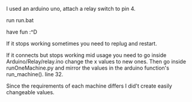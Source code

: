 I used an arduino uno, attach a relay switch to pin 4.

run run.bat

have fun :^D

If it stops working sometimes you need to replug and restart.

If it connects but stops working mid usage you need to go inside 
Arduino/Relay/relay.ino change the x values to new ones. Then go inside
runOneMachine.py and mirror the values in the arduino function's run_machine(). line 32.

Since the requirements of each machine differs I did't create easily changeable values.